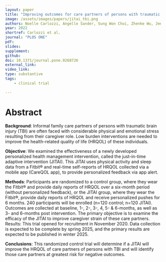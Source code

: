 ```yaml
---
layout: paper
title: "Improving outcomes for care partners of persons with traumatic brain injury: Protocol for a randomized control trial of a just-in-time-adaptive self-management intervention"
image: /assets/images/papers/jitai_tbi.png
authors: Noelle Carlozzi, Angelle Sander, Sung Won Choi, Zhenke Wu, Jennifer Miner, Angela Lyden, Christopher Graves, Srijan Sen
year: 2022
shortref: Carlozzi et al.
journal: "PLOS ONE"
pdf:
slides:
supplement:
github:
doi: 10.1371/journal.pone.0268726
external_link: 
video_link: 
type: substantive
tags:
    - clinical trial
 
---
```


# Abstract


**Background**: Informal family care partners of persons with traumatic brain injury (TBI) are often faced with considerable physical and emotional stress resulting from their caregiver role. Low burden interventions are needed to improve the health-related quality of life (HRQOL) of these individuals.

**Objective**: We examined the effectiveness of a newly developed personalized health management intervention, called the just-in-time adaptive intervention (JITAI). This JITAI uses physical activity and sleep data from a Fitbit® and real-time self-reports of HRQOL collected via a mobile app (CareQOL app), to provide personalized feedback via app alert.

**Methods**: Participants are randomized to a control group, where they wear the Fitbit® and provide daily reports of HRQOL over a six-month period (without personalized feedback), or the JITAI group, where they wear the Fitbit®, provide daily reports of HRQOL and receive personalized pushes for 6 months. 240 participants will be enrolled (n=120 control; n=120 JITAI). Outcomes are collected at baseline, 1-, 2-, 3-, 4, 5- & 6-months, as well as 3- and 6-months post intervention. The primary objective is to examine the efficacy of the JITAI to improve caregiver strain of these care partners. Results: This trial opened for recruitment in November 2020. Data collection is expected to be complete by spring 2025, and the primary results are expected to be published in winter 2025.

**Conclusions**: This randomized control trial will determine if a JITAI will improve the HRQOL of care partners of persons with TBI and will identify those care partners at greatest risk for negative outcomes.